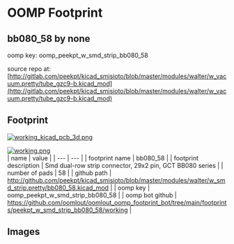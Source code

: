 # OOMP Footprint  
## bb080_58  by none  
  
oomp key: oomp_peekpt_w_smd_strip_bb080_58  
  
source repo at: [http://gitlab.com/peekpt/kicad_smisioto/blob/master/modules/walter/w_vacuum.pretty/tube_gzc9-b.kicad_mod](http://gitlab.com/peekpt/kicad_smisioto/blob/master/modules/walter/w_vacuum.pretty/tube_gzc9-b.kicad_mod)  
## Footprint  
  
[![working_kicad_pcb_3d.png](working_kicad_pcb_3d_600.png)](working_kicad_pcb_3d.png)  
  
[![working.png](working_600.png)](working.png)  
| name | value | 
| --- | --- | 
| footprint name | bb080_58 | 
| footprint description | Smd dual-row strip connector, 29x2 pin, GCT BB080 series | 
| number of pads | 58 | 
| github path | http://github.com/peekpt/kicad_smisioto/blob/master/modules/walter/w_smd_strip.pretty/bb080_58.kicad_mod | 
| oomp key | oomp_peekpt_w_smd_strip_bb080_58 | 
| oomp bot github | https://github.com/oomlout/oomlout_oomp_footprint_bot/tree/main/footprints/peekpt_w_smd_strip_bb080_58/working | 
## Images  
